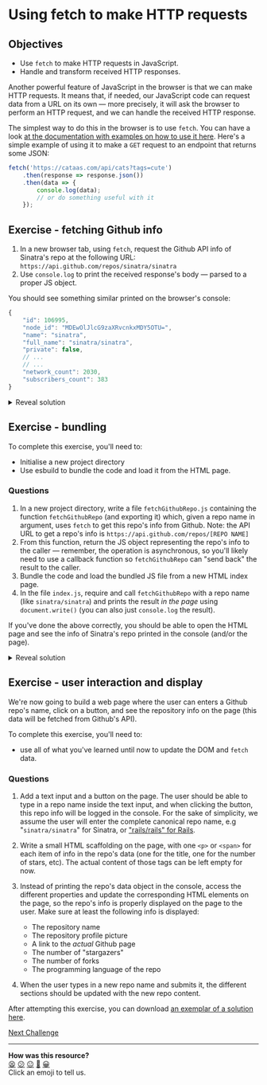 # Using fetch to make HTTP requests

## Objectives

 * Use `fetch` to make HTTP requests in JavaScript.
 * Handle and transform received HTTP responses.

<!-- OMITTED -->

Another powerful feature of JavaScript in the browser is that we can make HTTP requests. It means that, if needed, our JavaScript code can request data from a URL on its own — more precisely, it will ask the browser to perform an HTTP request, and we can handle the received HTTP response.

The simplest way to do this in the browser is to use `fetch`. You can have a look [at the documentation with examples on how to use it here](https://developer.mozilla.org/en-US/docs/Web/API/Fetch_API/Using_Fetch). Here's a simple example of using it to make a `GET` request to an endpoint that returns some JSON:

```js
fetch('https://cataas.com/api/cats?tags=cute')
    .then(response => response.json())
    .then(data => {
        console.log(data);
        // or do something useful with it
    });
```

## Exercise - fetching Github info

1. In a new browser tab, using `fetch`, request the Github API info of Sinatra's repo at the following URL: `https://api.github.com/repos/sinatra/sinatra`
2. Use `console.log` to print the received response's body — parsed to a proper JS object.

You should see something similar printed on the browser's console:

```js
{
    "id": 106995,
    "node_id": "MDEwOlJlcG9zaXRvcnkxMDY5OTU=",
    "name": "sinatra",
    "full_name": "sinatra/sinatra",
    "private": false,
    // ...
    // ...
    "network_count": 2030,
    "subscribers_count": 383
}
``` 

<details>
  <summary>Reveal solution</summary>

  ```js
  fetch('https://api.github.com/repos/sinatra/sinatra')
    .then(response => response.json())
    .then(jsonData => {
        console.log(jsonData);
    });
  ```
</details>

## Exercise - bundling

To complete this exercise, you'll need to:
 * Initialise a new project directory
 * Use esbuild to bundle the code and load it from the HTML page.

### Questions

1. In a new project directory, write a file `fetchGithubRepo.js` containing the function `fetchGithubRepo` (and exporting it) which, given a repo name in argument, uses `fetch` to get this repo's info from Github. Note: the API URL to get a repo's info is `https://api.github.com/repos/[REPO NAME]`
2. From this function, return the JS object representing the repo's info to the caller — remember, the operation is asynchronous, so you'll likely need to use a callback function so `fetchGithubRepo` can "send back" the result to the caller.
3. Bundle the code and load the bundled JS file from a new HTML index page.
4. In the file `index.js`, require and call `fetchGithubRepo` with a repo name (like `sinatra/sinatra`) and prints the result *in the page* using `document.write()` (you can also just `console.log` the result).

If you've done the above correctly, you should be able to open the HTML page and see the info of Sinatra's repo printed in the console (and/or the page).

<details>
  <summary>Reveal solution</summary>

  1. Contents of `fetchGithubRepo.js`:
  ```js
  const fetchGithubRepo = (repoName, onDataFetched) => {
      fetch('https://api.github.com/repos/' + repoName)
        .then(response => response.json())
        .then(jsonData => {
            onDataFetched(jsonData);
        });
  }

  module.exports = fetchGithubRepo;
  ```

  2. Contents of `index.js`:
  ```js
  const fetchGithubRepo = ('./fetchGithubRepo');

  fetchGithubRepo('sinatra/sinatra', (repoData) => {
      console.log(repoData);
      document.write(JSON.stringify(repoData));
  });
  ```

  3. Bundle with `npm run build`.
</details>

## Exercise - user interaction and display

We're now going to build a web page where the user can enters a Github repo's name, click on a button, and see the repository info on the page (this data will be fetched from Github's API).

To complete this exercise, you'll need to:
 * use all of what you've learned until now to update the DOM and `fetch` data.

### Questions

1. Add a text input and a button on the page. The user should be able to type in a repo name inside the text input, and when clicking the button, this repo info will be logged in the console. For the sake of simplicity, we assume the user will enter the complete canonical repo name, e.g "`sinatra/sinatra`" for Sinatra, or ["rails/rails" for Rails](https://api.github.com/repos/rails/rails).

2. Write a small HTML scaffolding on the page, with one `<p>` or `<span>` for each item of info in the repo's data (one for the title, one for the number of stars, etc). The actual content of those tags can be left empty for now.
3. Instead of printing the repo's data object in the console, access the different properties and update the corresponding HTML elements on the page, so the repo's info is properly displayed on the page to the user. Make sure at least the following info is displayed:
    * The repository name
    * The repository profile picture
    * A link to the *actual* Github page
    * The number of "stargazers"
    * The number of forks
    * The programming language of the repo

4. When the user types in a new repo name and submits it, the different sections should be updated with the new repo content.

After attempting this exercise, you can download [an exemplar of a solution here](./resources/fetch-github.zip).

[Next Challenge](06_single_page_apps.md)

<!-- BEGIN GENERATED SECTION DO NOT EDIT -->

---

**How was this resource?**  
[😫](https://airtable.com/shrUJ3t7KLMqVRFKR?prefill_Repository=makersacademy/javascript-web-applications&prefill_File=contents/05_using_fetch.md&prefill_Sentiment=😫) [😕](https://airtable.com/shrUJ3t7KLMqVRFKR?prefill_Repository=makersacademy/javascript-web-applications&prefill_File=contents/05_using_fetch.md&prefill_Sentiment=😕) [😐](https://airtable.com/shrUJ3t7KLMqVRFKR?prefill_Repository=makersacademy/javascript-web-applications&prefill_File=contents/05_using_fetch.md&prefill_Sentiment=😐) [🙂](https://airtable.com/shrUJ3t7KLMqVRFKR?prefill_Repository=makersacademy/javascript-web-applications&prefill_File=contents/05_using_fetch.md&prefill_Sentiment=🙂) [😀](https://airtable.com/shrUJ3t7KLMqVRFKR?prefill_Repository=makersacademy/javascript-web-applications&prefill_File=contents/05_using_fetch.md&prefill_Sentiment=😀)  
Click an emoji to tell us.

<!-- END GENERATED SECTION DO NOT EDIT -->
